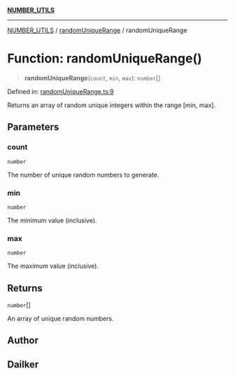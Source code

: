 [**NUMBER_UTILS**](../../README.md)

***

[NUMBER_UTILS](../../README.md) / [randomUniqueRange](../README.md) / randomUniqueRange

# Function: randomUniqueRange()

> **randomUniqueRange**(`count`, `min`, `max`): `number`[]

Defined in: [randomUniqueRange.ts:9](https://github.com/dailker/everyutil/blob/d23995f7a19ece1a6ce5b53178b9a1040d0b558e/src/number/randomUniqueRange.ts#L9)

Returns an array of random unique integers within the range [min, max].

## Parameters

### count

`number`

The number of unique random numbers to generate.

### min

`number`

The minimum value (inclusive).

### max

`number`

The maximum value (inclusive).

## Returns

`number`[]

An array of unique random numbers.

## Author

## Dailker
